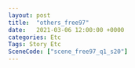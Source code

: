 ```yaml
---
layout: post
title:  "others_free97"
date:   2021-03-06 12:00:00 +0000
categories: Etc
Tags: Story Etc
SceneCode: ["scene_free97_q1_s20"]
---
```

